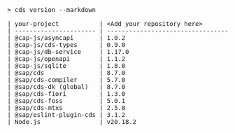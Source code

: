 <!-- this file is automatically generated and updated by a github action -->
<pre class="log">
> cds version --markdown

| your-project           | &lt;Add your repository here&gt;              |
| ---------------------- | --------------------------------------- |
| @cap-js/asyncapi       | 1.0.2                                   |
| @cap-js/cds-types      | 0.9.0                                   |
| @cap-js/db-service     | 1.17.0                                  |
| @cap-js/openapi        | 1.1.2                                   |
| @cap-js/sqlite         | 1.8.0                                   |
| @sap/cds               | 8.7.0                                   |
| @sap/cds-compiler      | 5.7.0                                   |
| @sap/cds-dk (global)   | 8.7.0                                   |
| @sap/cds-fiori         | 1.3.0                                   |
| @sap/cds-foss          | 5.0.1                                   |
| @sap/cds-mtxs          | 2.5.0                                   |
| @sap/eslint-plugin-cds | 3.1.2                                   |
| Node.js                | v20.18.2                                |
</pre>
